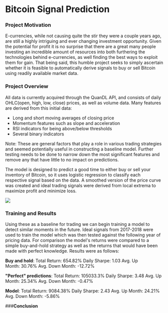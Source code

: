 # **Bitcoin Signal Prediction**

### **Project Motivation**
E-currencies, while not causing quite the stir they were a couple years ago, are still a highly intriguing and ever changing investment opportunity. Given the potential for profit it is no surprise that there are a great many people investing an incredible amount of resources into both furthering the technologies behind e-currencies, as well finding the best ways to exploit them for gain. That being said, this humble project seeks to simply ascertain whether it is feasible to automatically derive signals to buy or sell Bitcoin using readily available market data.  

### **Project Overview**
All data is currently acquired through the QuanDL API, and consists of daily OHLC(open, high, low, close) prices, as well as volume data. Many features are derived from this initial data:
* Long and short moving averages of closing price
* Momentum features such as slope and acceleration
* RSI indicators for being above/below thresholds
* Several binary indicators 

Note: These are general factors that play a role in various trading strategies and seemed potentially useful in constructing a baseline model. Further testing needs to be done to narrow down the most significant features and remove any that have little to no impact on predictions.

The model is designed to predict a good time to either buy or sell your inventory of Bitcoin, so it uses logistic regression to classify each respective signal based on the data. A smoothed version of the price curve was created and ideal trading signals were derived from local extrema to maximize profit and minimize loss.

![](smooth.jpg)

### **Training and Results**
Using these as a baseline for trading  we can begin training a model to detect similar moments in the future. Ideal signals from 2017-2018 were used to train the model which was then tested against the following year of pricing data. For comparison the model's returns were compared to a simple buy-and-hold strategy as well as the returns that would have been made with perfect knowledge. Results were as follows:

**Buy and hold**:
Total Return: 654.82%
Daily Sharpe: 1.03
Avg. Up Month: 30.76%
Avg. Down Month: -12.72%
 
**"Perfect" predictions**:
Total Return: 105033.3%
Daily Sharpe: 3.48
Avg. Up Month: 25.34%
Avg. Down Month: -0.47%
 
**Model**:
Total Return: 9084.38%
Daily Sharpe: 2.43
Avg. Up Month: 24.21%
Avg. Down Month: -5.86%

###**Conclusion**

